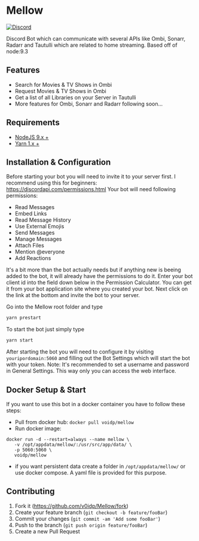 # Mellow

[![Discord](https://img.shields.io/badge/Discord-Mellow-7289DA.svg?style=flat-square)](https://discord.gg/4ys8Mkv)

Discord Bot which can communicate with several APIs like Ombi, Sonarr, Radarr and Tautulli which are related to home streaming.
Based off of node:9.3

## Features

* Search for Movies & TV Shows in Ombi
* Request Movies & TV Shows in Ombi
* Get a list of all Libraries on your Server in Tautulli
* More features for Ombi, Sonarr and Radarr following soon...

## Requirements

* [NodeJS 9.x +](https://nodejs.org/en/download/)
* [Yarn 1.x +](https://yarnpkg.com/en/docs/install)

## Installation & Configuration

Before starting your bot you will need to invite it to your server first. I recommend using this for beginners: https://discordapi.com/permissions.html
Your bot will need following permissions:

* Read Messages
* Embed Links
* Read Message History
* Use External Emojis
* Send Messages
* Manage Messages
* Attach Files
* Mention @everyone
* Add Reactions

It's a bit more than the bot actually needs but if anything new is beeing added to the bot, it will already have the permissions to do it.
Enter your bot client id into the field down below in the Permission Calculator. You can get it from your bot application site where you created your bot.
Next click on the link at the bottom and invite the bot to your server.

Go into the Mellow root folder and type
```sh
yarn prestart
```

To start the bot just simply type
```sh
yarn start
```

After starting the bot you will need to configure it by visiting ``youripordomain:5060``
and filling out the Bot Settings which will start the bot with your token.
Note: It's recommended to set a username and password in General Settings. This way only you can access the web interface.

## Docker Setup & Start

If you want to use this bot in a docker container you have to follow these steps:
* Pull from docker hub: ``docker pull voidp/mellow``
* Run docker image:
```
docker run -d --restart=always --name mellow \
   -v /opt/appdata/mellow/:/usr/src/app/data/ \
   -p 5060:5060 \
   voidp/mellow
```
* if you want persistent data create a folder in ``/opt/appdata/mellow/``
or use docker compose. A yaml file is provided for this purpose.

## Contributing

1. Fork it (<https://github.com/v0idp/Mellow/fork>)
2. Create your feature branch (`git checkout -b feature/fooBar`)
3. Commit your changes (`git commit -am 'Add some fooBar'`)
4. Push to the branch (`git push origin feature/fooBar`)
5. Create a new Pull Request